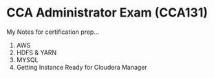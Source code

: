 # CCA Administrator Exam (CCA131)

My Notes for certification prep...

1. AWS
2. HDFS & YARN
3. MYSQL
4. Getting Instance Ready for Cloudera Manager
